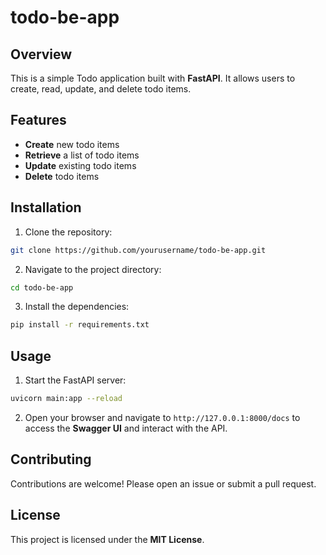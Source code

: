 # todo-be-app

## Overview
This is a simple Todo application built with **FastAPI**. It allows users to create, read, update, and delete todo items.

## Features
- **Create** new todo items
- **Retrieve** a list of todo items
- **Update** existing todo items
- **Delete** todo items

## Installation
1. Clone the repository:
  ```bash
  git clone https://github.com/yourusername/todo-be-app.git
  ```
2. Navigate to the project directory:
  ```bash
  cd todo-be-app
  ```
3. Install the dependencies:
  ```bash
  pip install -r requirements.txt
  ```

## Usage
1. Start the FastAPI server:
  ```bash
  uvicorn main:app --reload
  ```
2. Open your browser and navigate to `http://127.0.0.1:8000/docs` to access the **Swagger UI** and interact with the API.

## Contributing
Contributions are welcome! Please open an issue or submit a pull request.

## License
This project is licensed under the **MIT License**.